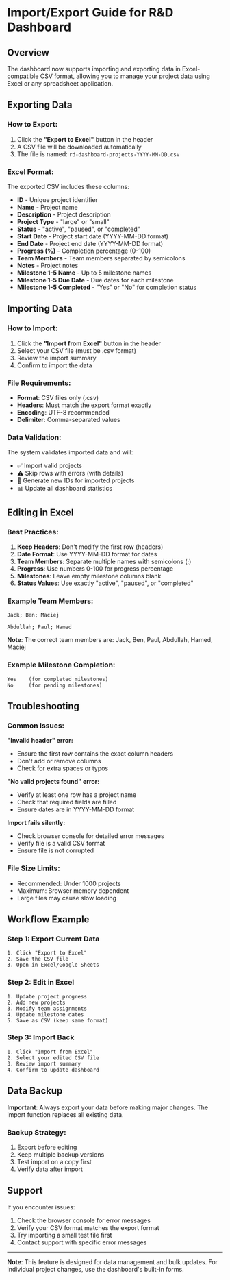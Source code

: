 # Import/Export Guide for R&D Dashboard

## Overview
The dashboard now supports importing and exporting data in Excel-compatible CSV format, allowing you to manage your project data using Excel or any spreadsheet application.

## Exporting Data

### How to Export:
1. Click the **"Export to Excel"** button in the header
2. A CSV file will be downloaded automatically
3. The file is named: `rd-dashboard-projects-YYYY-MM-DD.csv`

### Excel Format:
The exported CSV includes these columns:
- **ID** - Unique project identifier
- **Name** - Project name
- **Description** - Project description
- **Project Type** - "large" or "small"
- **Status** - "active", "paused", or "completed"
- **Start Date** - Project start date (YYYY-MM-DD format)
- **End Date** - Project end date (YYYY-MM-DD format)
- **Progress (%)** - Completion percentage (0-100)
- **Team Members** - Team members separated by semicolons
- **Notes** - Project notes
- **Milestone 1-5 Name** - Up to 5 milestone names
- **Milestone 1-5 Due Date** - Due dates for each milestone
- **Milestone 1-5 Completed** - "Yes" or "No" for completion status

## Importing Data

### How to Import:
1. Click the **"Import from Excel"** button in the header
2. Select your CSV file (must be .csv format)
3. Review the import summary
4. Confirm to import the data

### File Requirements:
- **Format**: CSV files only (.csv)
- **Headers**: Must match the export format exactly
- **Encoding**: UTF-8 recommended
- **Delimiter**: Comma-separated values

### Data Validation:
The system validates imported data and will:
- ✅ Import valid projects
- ⚠️ Skip rows with errors (with details)
- 🔄 Generate new IDs for imported projects
- 📊 Update all dashboard statistics

## Editing in Excel

### Best Practices:
1. **Keep Headers**: Don't modify the first row (headers)
2. **Date Format**: Use YYYY-MM-DD format for dates
3. **Team Members**: Separate multiple names with semicolons (;)
4. **Progress**: Use numbers 0-100 for progress percentage
5. **Milestones**: Leave empty milestone columns blank
6. **Status Values**: Use exactly "active", "paused", or "completed"

### Example Team Members:
```
Jack; Ben; Maciej
```
```
Abdullah; Paul; Hamed
```

**Note**: The correct team members are: Jack, Ben, Paul, Abdullah, Hamed, Maciej

### Example Milestone Completion:
```
Yes    (for completed milestones)
No     (for pending milestones)
```

## Troubleshooting

### Common Issues:

**"Invalid header" error:**
- Ensure the first row contains the exact column headers
- Don't add or remove columns
- Check for extra spaces or typos

**"No valid projects found" error:**
- Verify at least one row has a project name
- Check that required fields are filled
- Ensure dates are in YYYY-MM-DD format

**Import fails silently:**
- Check browser console for detailed error messages
- Verify file is a valid CSV format
- Ensure file is not corrupted

### File Size Limits:
- Recommended: Under 1000 projects
- Maximum: Browser memory dependent
- Large files may cause slow loading

## Workflow Example

### Step 1: Export Current Data
```
1. Click "Export to Excel"
2. Save the CSV file
3. Open in Excel/Google Sheets
```

### Step 2: Edit in Excel
```
1. Update project progress
2. Add new projects
3. Modify team assignments
4. Update milestone dates
5. Save as CSV (keep same format)
```

### Step 3: Import Back
```
1. Click "Import from Excel"
2. Select your edited CSV file
3. Review import summary
4. Confirm to update dashboard
```

## Data Backup

**Important**: Always export your data before making major changes. The import function replaces all existing data.

### Backup Strategy:
1. Export before editing
2. Keep multiple backup versions
3. Test import on a copy first
4. Verify data after import

## Support

If you encounter issues:
1. Check the browser console for error messages
2. Verify your CSV format matches the export format
3. Try importing a small test file first
4. Contact support with specific error messages

---

**Note**: This feature is designed for data management and bulk updates. For individual project changes, use the dashboard's built-in forms.
